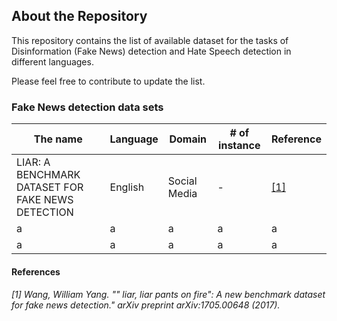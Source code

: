 About the Repository
-
This repository contains the list of available dataset for the tasks of Disinformation (Fake News) detection and Hate Speech detection in different languages.

Please feel free to contribute to update the list.

### Fake News detection data sets

|The name|Language|Domain|# of instance|Reference|
|------|---|---|---|---|
|LIAR: A BENCHMARK DATASET FOR FAKE NEWS DETECTION|English|Social Media|-|[[1]](#1-wang-william-yang--liar-liar-pants-on-fire-a-new-benchmark-dataset-for-fake-news-detection-arxiv-preprint-arxiv170500648-2017)|
|a     |a|a|a|a|
|a     |a|a|a|a|

#### References
###### [1] Wang, William Yang. "" liar, liar pants on fire": A new benchmark dataset for fake news detection." arXiv preprint arXiv:1705.00648 (2017).
